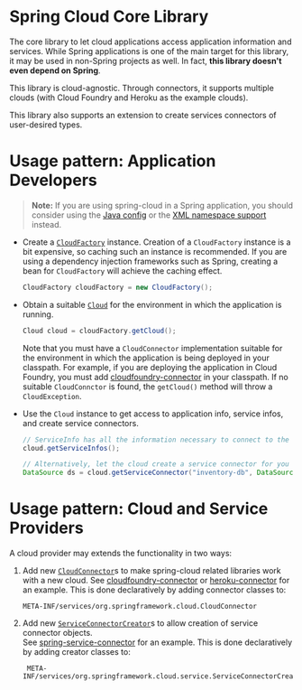 Spring Cloud Core Library
=========================

The core library to let cloud applications access application information and services.
While Spring applications is one of the main target for this library, it may be used in 
non-Spring projects as well. In fact, **this library doesn't even depend on Spring**.

This library is cloud-agnostic. Through connectors, it supports multiple clouds 
(with Cloud Foundry and Heroku as the example clouds).

This library also supports an extension to create services connectors of user-desired types.

Usage pattern: Application Developers
=====================================

> **Note:** If you are using spring-cloud in a Spring application, you should consider using the 
[Java config](../spring-service-connector#the-java-config) or the 
[XML namespace support](../spring-service-connector#the-cloud-namespace) instead.

* Create a [`CloudFactory`](src/main/java/org/springframework/cloud/CloudFactory.java) instance. 
  Creation of a `CloudFactory` instance is a bit expensive, so caching such an instance is recommended.
  If you are using a dependency injection frameworks such as Spring, creating a bean for `CloudFactory`
  will achieve the caching effect.

    ```java
    CloudFactory cloudFactory = new CloudFactory();
    ```
* Obtain a suitable [`Cloud`](src/main/java/org/springframework/cloud/Cloud.java) for the environment 
  in which the application is running.
  
    ```java
    Cloud cloud = cloudFactory.getCloud();
    ```
  Note that you must have a `CloudConnector` implementation suitable
  for the environment in which the application is being deployed in your classpath. For example, if you are
  deploying the application in Cloud Foundry, you must add [cloudfoundry-connector](../cloudfoundry-connector) 
  in your classpath. If no suitable `CloudConnctor` is found, the `getCloud()` method will throw a `CloudException`.
* Use the `Cloud` instance to get access to application info, service infos, and create service 
  connectors.

    ```java
    // ServiceInfo has all the information necessary to connect to the underlying service
    cloud.getServiceInfos();
    ```
    
    ```java
    // Alternatively, let the cloud create a service connector for you
    DataSource ds = cloud.getServiceConnector("inventory-db", DataSource.class, null /* default config */);
    ```
    
Usage pattern: Cloud and Service Providers
==========================================
A cloud provider may extends the functionality in two ways:

1. Add new [`CloudConnector`](src/main/java/org/springframework/cloud/CloudConnector.java)s to make 
   spring-cloud related libraries work with a new cloud. 
   See [cloudfoundry-connector](../cloudfoundry-connector) 
   or [heroku-connector](../heroku-connector) for an example. 
   This is done declaratively by adding connector classes to:
    ```
    META-INF/services/org.springframework.cloud.CloudConnector
    ```
2. Add new [`ServiceConnectorCreator`](src/main/java/org/springframework/cloud/service/ServiceConnectorCreator.java)s 
   to allow creation of service connector objects.	
   See [spring-service-connector](../spring-service-connector) for an example. 
   This is done declaratively by adding creator classes to: 
   ```
    META-INF/services/org.springframework.cloud.service.ServiceConnectorCreator
   ```